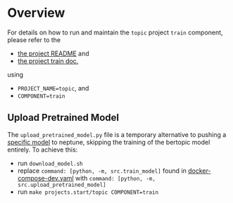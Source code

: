 # Overview

For details on how to run and maintain the `topic` project `train` component, please refer
to the
- [the project README](../README.md) and
- [the project train doc.](../../../docs/02_train.md)

using

- `PROJECT_NAME=topic`, and
- `COMPONENT=train`

## Upload Pretrained Model
The `upload_pretrained_model.py` file is a temporary alternative to pushing a [specific model](https://s3.console.aws.amazon.com/s3/buckets/topic-detection-dev?region=us-east-1&prefix=bertopic-workflow/model/&showversions=false) to neptune, skipping the training of the bertopic model entirely. To achieve this:
- run `download_model.sh`
- replace `command: [python, -m, src.train_model]` found in [docker-compose-dev.yaml](../docker-compose.dev.yaml#L78) with `command: [python, -m, src.upload_pretrained_model]`
- run `make projects.start/topic COMPONENT=train`
